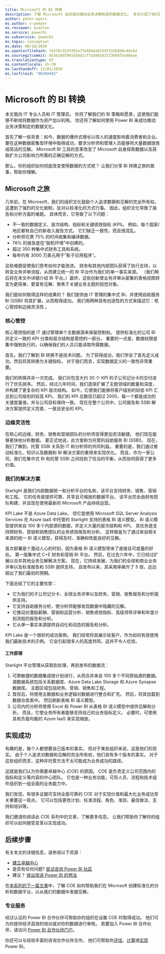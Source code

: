 ```yaml
---
title: Microsoft 的 BI 转换
description: 了解 Microsoft 如何成功推动业务决策制定的数据文化。 本文介绍了他们的 BI 策略和愿景。
author: peter-myers
ms.author: v-pemyer
ms.reviewer: asaxton
ms.service: powerbi
ms.subservice: powerbi
ms.topic: conceptual
ms.date: 08/19/2020
ms.openlocfilehash: fa3f8c553fd55e77e92b4a933df332bdd8c4dc6d
ms.sourcegitcommit: 653e18d7041d3dd1cf7a38010372366975a98eae
ms.translationtype: HT
ms.contentlocale: zh-CN
ms.lasthandoff: 12/01/2020
ms.locfileid: "96394442"
---
```

# <a name="microsofts-bi-transformation"></a>Microsoft 的 BI 转换

本文面向 IT 专业人员和 IT 管理员。 你将了解我们的 BI 策略和愿景，这使我们能够不断地将数据作为资产加以利用。 你还将了解如何使用 Power BI 来成功推动业务决策制定的数据文化。

首先了解一些背景：如今，数据的爆炸式增长以惊人的速度影响着消费者和企业。 要在这种数据密集型环境中取得成功，要求分析师和管理人员能够将大量数据提炼成简洁的见解。 Microsoft BI 工具的变革改变了 Microsoft 自身探索数据以及获取扩大公司影响力所需的正确见解的方式。

那么，你的组织如何彻底改变使用数据的方式呢？ 让我们分享 BI 转换之旅的故事，帮助你理解。

## <a name="microsoft-journey"></a>Microsoft 之旅

几年前，在 Microsoft，我们的组织文化鼓励个人追求数据和见解的完全所有权。 这遭到了强烈的文化抵制，反对以标准化的方式行事。 因此，组织文化导致了报告和分析方面的难题。 具体而言，它导致了以下问题：

- 不一致的数据定义、层次结构、指标和关键绩效指标 (KPI)。 例如，每个国家/地区都有自己的新收入报告方式。 它们缺乏一致性，而且很混乱。
- 分析师花费 75% 的时间收集和编译数据。
- 78% 的报告是在“脱机环境”中创建的。
- 超过 350 种集中式财务工具和系统。
- 每年约有 3000 万美元用于“影子应用程序”。

这些难题促使我们思考如何才能改进。 财务和其他内部团队获得了执行支持，以转变业务评审流程，从而建立统一的 BI 平台作为我们的单一事实来源。 （我们稍后将在本文中详细介绍 BI 平台。）最终，这些创新使业务评审从密集的表格视图转变为更简单、更富有见解、聚焦于关键业务主题的视觉对象。

我们是如何取得这样的成果的？ 我们提供由 IT 管理的集中式 BI，并使用自助服务 BI (SSBI) 将其扩展，从而取得成功。 我们用两种具有创造性的方式来描述它：核心管控和边缘灵活性 。

### <a name="discipline-at-the-core"></a>核心管控

核心管控指的是 IT 通过管理单个主数据源来保留控制权。 提供标准化的公司 BI 并定义一致的 KPI 分类和层次结构是管控的一部分。 重要的一点是，数据权限是集中强制执行的，以确保我们的人员只能读取所需数据。

首先，我们了解到 BI 转换不是技术问题。 为了获得成功，我们学会了首先定义成功，然后将其转换为关键指标。 对于我们而言，实现数据定义的一致性非常重要。

我们的转换并非一次完成。 我们对包含大约 30 个 KPI 的子公司记分卡的交付进行了优先排序。 然后，经过几年时间，我们逐渐扩展了主题领域的数量和深度，并构建了更复杂的 KPI 层次结构。 如今，它使我们能够将客户级别的较低 KPI 汇总到公司级别的较高 KPI。 我们的 KPI 总数现已超过 2000，每一个都是成功的关键度量值，并与公司目标保持一致。 现在在整个公司中，公司报告和 SSBI 解决方案提供定义完善、一致且安全的 KPI。

### <a name="flexibility-at-the-edge"></a>边缘灵活性

在核心的边缘，财务、销售和营销团队的分析师变得更加灵活敏捷。 他们现在能够更快地分析数据。 更正式地说，此方案称为托管的自助服务 BI (SSBI)。 现在，我们了解到，托管 SSBI 关系到 IT 和分析师的共同利益。 重要的是，我们通过推动标准化、知识以及数据和 BI 解决方案的重用来实现优化。 而且，作为一家公司，我们在集中式 BI 和托管 SSBI 之间找到了恰当的平衡，从而协同获得了更多价值。

### <a name="our-solution"></a>我们的解决方案

Starlight 是我们内部数据统一和分析平台的名称，该平台支持财务、销售、营销和工程。 它的任务是提供可靠、共享且可缩放的数据平台。 该平台完全由财务团队构建，并且现在使用最新的 Microsoft 产品持续运营。

KPI Lake 不是 Azure Data Lake。 但它是使用 Microsoft SQL Server Analysis Services 在 Azure IaaS 中托管的 Starlight 支持的表格 BI 语义模型。 BI 语义模型提供来自 100 多个内部源的数据，并定义大量的层次结构和 KPI。 其任务是支持跨财务、营销和销售团队的业务绩效报告和分析。 这样做是为了通过来自相关来源的统一 BI 语义模型，获得及时、准确和性能良好的见解。

首次部署是个激动人心的时刻，因为表格 BI 语义模型带来了直接且可度量的好处。 第一版集中式 C+E 财务和营销 BI 平台。 然后，在过去六年中，它已经过扩展以合并其他业务见解解决方案。 现在，它持续发展，为我们的全球和商业业务评审以及标准报告和 SSBI 提供支持。 自发布以来，其采用率飙升了 5 倍，远远超出了我们最初的预期。

下面总结了它的主要优势：

- 它为我们的子公司记分卡、全球业务评审以及财务、营销、销售报告和分析提供支持。
- 它支持自助服务分析，使分析师能够发现数据中隐藏的见解。
- 它推动对激励薪酬、营销和运营分析、销售绩效指标、高级领导评审和年度计划流程的报告和分析。
- 它从单一事实来源提供自动化和动态的报告和分析。

KPI Lake 是一个很好的成功案例。 我们经常将其展示给客户，作为如何有效使用我们最新技术的示例。 它会引起很多人的高度共鸣，这并不令人吃惊。

#### <a name="how-it-works"></a>工作原理

Starlight 平台管理从获取到处理，再到发布的数据流：

1. 可靠敏捷的数据集成按计划进行，从而合并来自 100 多个不同原始源的数据。 源数据系统包括关系数据库、Azure Data Lake Storage 和 Azure Synapse 数据库。 主题区域包括财务、营销、销售和工程。
2. 暂存后，将使用主数据和业务逻辑对数据进行整合和扩充。 然后，将其加载到数据仓库表中。 然后刷新表格 BI 语义模型。
3. 公司内的分析师使用 Excel 和 Power BI 从表格 BI 语义模型中提供见解和分析。 而且，它使业务所有者能够支持自己的业务指标定义。 必要时，可使用具有负载均衡的 Azure IaaS 来实现缩放。

## <a name="deliver-success"></a>实现成功

有趣的是，每个人都想要自己版本的事实。 但对于某些组织来说，这是他们的现实。 由于个人追求对数据和见解的完全所有权，他们具有多个版本的事实。 对于这些组织而言，这种非托管方法不太可能成为业务成功的路径。

这就是我们认为你需要卓越中心 (COE) 的原因。 COE 是负责定义公司范围内的指标和定义等内容的中心团队。 它也是一种业务功能，可将人员、流程和技术组件组织到一组全面的业务能力中。

我们发现，有很多证据可支持全面可靠的 COE 对于实现价值和最大化业务成功至关重要这一观点。 它可以包括更改计划、标准流程、角色、准则、最佳做法、支持和培训等。

我们邀请你阅读此 COE 系列中的文章，了解更多信息。 让我们帮助你了解你的组织可以如何接受变革以实现成功。

## <a name="next-steps"></a>后续步骤

有关本文的详细信息，请参阅以下资源：

- [建立卓越中心](center-of-excellence-establish.md)
- 是否有任何问题? [尝试咨询 Power BI 社区](https://community.powerbi.com/)
- 建议？ [提出改进 Power BI 的想法](https://ideas.powerbi.com/)

在[本系列的下一篇文章](center-of-excellence-establish.md)中，了解 COE 如何帮助我们在 Microsoft 创建标准化的分析和数据平台，以从我们的数据中发掘见解。

### <a name="professional-services"></a>专业服务

经过认证的 Power BI 合作伙伴可帮助你的组织在设置 COE 时取得成功。 他们可为你提供经济高效的培训或对你的数据进行审核。 若要加入 Power BI 合作伙伴，请访问 [Power BI 合作伙伴门户](https://powerbi.microsoft.com/partners/)。

你还可以与经验丰富的咨询合作伙伴合作。 他们可帮助你[评估](https://appsource.microsoft.com/marketplace/consulting-services?product=power-bi&serviceType=assessment&country=ALL&region=ALL)、[计算](https://appsource.microsoft.com/marketplace/consulting-services?product=power-bi&serviceType=proof-of-concept&country=ALL&region=ALL)或[实现](https://appsource.microsoft.com/marketplace/consulting-services?product=power-bi&serviceType=implementation&country=ALL&region=ALL&page=1) Power BI。
